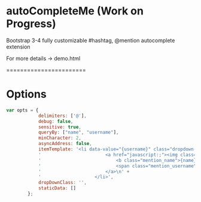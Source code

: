 # autoCompleteMe (Work on Progress)
Bootstrap 3-4 fully customizable #hashtag, @mention autocomplete extension 

For more details -> demo.html

=======================

# Options

```javascript
var opts = {
            delimiters: ['@'],
            debug: false,
            sensitive: true,
            queryBy: ["name", "username"],
            minCharacter: 2,
            asyncAddress: false,
            itemTemplate: '<li data-value="{username}" class="dropdown-item {isActive}">\n' +
            '                        <a href="javascript:;"><img class="mention_image" src="{image}">\n' +
            '                            <b class="mention_name">{name}</b>\n' +
            '                            <span class="mention_username">{username_delimiter}</span>\n' +
            '                        </a>\n' +
            '                    </li>',
            dropDownClass: '',
            staticData: []
        };
```
